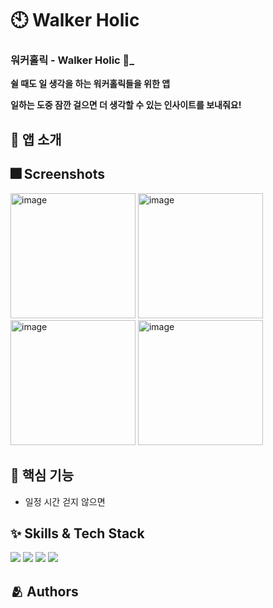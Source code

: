# 🕙 Walker Holic 




### 워커홀릭 - Walker Holic 🚶_
 **쉴 때도 일 생각을 하는 워커홀릭들을 위한 앱**
 
**일하는 도중 잠깐 걸으면 더 생각할 수 있는 인사이트를 보내줘요!**


## 📝 앱 소개


## :fireworks: Screenshots
<a href="https://ibb.co/nkSz5x6"><img src="https://i.ibb.co/VB82PfJ/image.jpg" alt="image" border="0" width=200></a>
<a href="https://ibb.co/K223dfq"><img src="https://i.ibb.co/5rrfmS8/image.jpg" alt="image" border="0" width=200></a>
<a href="https://ibb.co/y82T8n4"><img src="https://i.ibb.co/Vv6yvWw/image.jpg" alt="image" border="0" width=200></a>
<a href="https://ibb.co/6Nf0fLg"><img src="https://i.ibb.co/9GCHCSs/image.jpg" alt="image" border="0" width=200></a>


## :pushpin: 핵심 기능

- 일정 시간 걷지 않으면 


## :sparkles: Skills & Tech Stack

<img src="https://img.shields.io/badge/Swift-FA7343?style=flat&logo=Swift&logoColor=white"/> <img src="https://img.shields.io/badge/SwiftData-White?logo=swift&logoColor=white&color=%23adc7db"/> <img src="https://img.shields.io/badge/SwiftUI-Black?style=flat&logo=swift&logoColor=black&color=%23096ad9"/> <img src="https://img.shields.io/badge/UIKit-White?style=flat&logo=swift&logoColor=white&color=%23096ad9"/>




## :people_hugging: Authors
</div>
</details>




